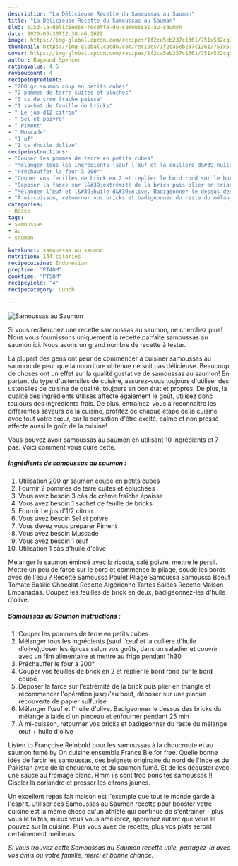 ```yaml
---
description: "La Délicieuse Recette du Samoussas au Saumon"
title: "La Délicieuse Recette du Samoussas au Saumon"
slug: 6153-la-delicieuse-recette-du-samoussas-au-saumon
date: 2020-05-30T12:38:46.262Z
image: https://img-global.cpcdn.com/recipes/1f2ca5eb237c1361/751x532cq70/samoussas-au-saumon-photo-principale-de-la-recette.jpg
thumbnail: https://img-global.cpcdn.com/recipes/1f2ca5eb237c1361/751x532cq70/samoussas-au-saumon-photo-principale-de-la-recette.jpg
cover: https://img-global.cpcdn.com/recipes/1f2ca5eb237c1361/751x532cq70/samoussas-au-saumon-photo-principale-de-la-recette.jpg
author: Raymond Spencer
ratingvalue: 4.5
reviewcount: 4
recipeingredient:
- "200 gr saumon coup en petits cubes"
- "2 pommes de terre cuites et pluches"
- "3 cs de crme frache paisse"
- "1 sachet de feuille de bricks"
- " Le jus d12 citron"
- " Sel et poivre"
- " Piment"
- " Muscade"
- "1 uf"
- "1 cs dhuile dolive"
recipeinstructions:
- "Couper les pommes de terre en petits cubes"
- "Mélanger tous les ingrédients (sauf l’œuf et la cuillère d&#39;huile d’olive),doser les épices selon vos goûts, dans un saladier et couvrir avec un film alimentaire et mettre au frigo pendant 1h30"
- "Préchauffer le four à 200°"
- "Couper vos feuilles de brick en 2 et replier le bord rond sur le bord coupé"
- "Déposer la farce sur l&#39;extrémité de la brick puis plier en triangle et recommencer l&#39;opération jusqu&#39;au bout, déposer sur une plaque recouverte de papier sulfurisé"
- "Mélanger l’œuf et l&#39;huile d&#39;olive. Badigeonner le dessus des bricks du mélange à laide d&#39;un pinceau et enfourner pendant 25 min"
- "À mi-cuisson, retourner vos bricks et badigeonner du reste du mélange œuf + huile d&#39;olive"
categories:
- Resep
tags:
- samoussas
- au
- saumon

katakunci: samoussas au saumon 
nutrition: 144 calories
recipecuisine: Indonesian
preptime: "PT40M"
cooktime: "PT58M"
recipeyield: "4"
recipecategory: Lunch

---
```



![Samoussas au Saumon](https://img-global.cpcdn.com/recipes/1f2ca5eb237c1361/751x532cq70/samoussas-au-saumon-photo-principale-de-la-recette.jpg)

Si vous recherchez une recette samoussas au saumon, ne cherchez plus! Nous vous fournissons uniquement la recette parfaite samoussas au saumon ici. Nous avons un grand nombre de recette à tester.

La plupart des gens ont peur de commencer à cuisiner samoussas au saumon de peur que la nourriture obtenue ne soit pas délicieuse. Beaucoup de choses ont un effet sur la qualité gustative de samoussas au saumon! En partant du type d'ustensiles de cuisine, assurez-vous toujours d'utiliser des ustensiles de cuisine de qualité, toujours en bon état et propres. De plus, la qualité des ingrédients utilisés affecte également le goût, utilisez donc toujours des ingrédients frais. De plus, entraînez-vous à reconnaître les différentes saveurs de la cuisine, profitez de chaque étape de la cuisine avec tout votre cœur, car la sensation d'être excité, calme et non pressé affecte aussi le goût de la cuisine!

<!--inarticleads1-->

Vous pouvez avoir samoussas au saumon en utilisant 10 Ingrédients et 7 pas. Voici comment vous cuire cette.

##### Ingrédients de samoussas au saumon :

1. Utilisation 200 gr saumon coupé en petits cubes
1. Fournir 2 pommes de terre cuites et épluchées
1. Vous avez besoin 3 càs de crème fraîche épaisse
1. Vous avez besoin 1 sachet de feuille de bricks
1. Fournir  Le jus d&#39;1/2 citron
1. Vous avez besoin  Sel et poivre
1. Vous devez vous préparer  Piment
1. Vous avez besoin  Muscade
1. Vous avez besoin 1 œuf
1. Utilisation 1 càs d&#39;huile d&#39;olive


Mélanger le saumon émincé avec la ricotta, salé poivré, mettre le persil. Mettre un peu de farce sur le bord et commencé le pliage, soudé les bords avec de l&#39;eau ? Recette Samoussa Poulet Pliage Samoussa Samoussa Boeuf Tomate Basilic Chocolat Recette Algérienne Tartes Salées Recette Maison Empanadas. Coupez les feuilles de brick en deux, badigeonnez-les d&#39;huile d&#39;olive. 

<!--inarticleads2-->

##### Samoussas au Saumon instructions :

1. Couper les pommes de terre en petits cubes
1. Mélanger tous les ingrédients (sauf l’œuf et la cuillère d&#39;huile d’olive),doser les épices selon vos goûts, dans un saladier et couvrir avec un film alimentaire et mettre au frigo pendant 1h30
1. Préchauffer le four à 200°
1. Couper vos feuilles de brick en 2 et replier le bord rond sur le bord coupé
1. Déposer la farce sur l&#39;extrémité de la brick puis plier en triangle et recommencer l&#39;opération jusqu&#39;au bout, déposer sur une plaque recouverte de papier sulfurisé
1. Mélanger l’œuf et l&#39;huile d&#39;olive. Badigeonner le dessus des bricks du mélange à laide d&#39;un pinceau et enfourner pendant 25 min
1. À mi-cuisson, retourner vos bricks et badigeonner du reste du mélange œuf + huile d&#39;olive


Listen to Françoise Reinbold pour les samoussas à la choucroute et au saumon fumé by On cuisine ensemble France Ble for free. Quelle bonne idée de farcir les samoussas, ces beignets originaire du nord de l&#39;Inde et du Pakistan avec de la choucroute et du saumon fumé. Et de les déguster avec une sauce au fromage blanc. Hmm ils sont trop bons tes samoussas !! Ciseler la coriandre et presser les citrons jaunes. 

<!--inarticleads1-->

<p>
Un excellent repas fait maison est l'exemple que tout le monde garde à l'esprit. Utiliser ces Samoussas au Saumon recette pour booster votre cuisine est la même chose qu'un athlète qui continue de s'entraîner - plus vous le faites, mieux vous vous améliorez, apprenez autant que vous le pouvez sur la cuisine. Plus vous avez de recette, plus vos plats seront certainement meilleurs.
</p>

<p>
<i>Si vous trouvez cette Samoussas au Saumon recette utile, partagez-la avec vos amis ou votre famille, merci et bonne chance.</i>
</p>
